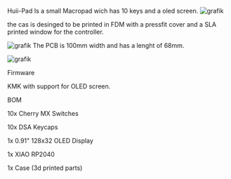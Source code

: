 Huii-Pad
Is a small Macropad wich has 10 keys and a oled screen.
![grafik](https://github.com/user-attachments/assets/db4c3bf0-86e1-4da8-9672-227c14230413)

the cas is desinged to be printed in FDM with a pressfit cover and a SLA printed window for the controller.

![grafik](https://github.com/user-attachments/assets/300e2016-51e7-4436-9415-e89a64040f84)
The PCB is 100mm width and has a lenght of 68mm.

![grafik](https://github.com/user-attachments/assets/c89ea751-4082-459e-bd32-47e1f77dd3e0)

Firmware

KMK with support for OLED screen.

BOM

10x Cherry MX Switches

10x DSA Keycaps

1x 0.91" 128x32 OLED Display

1x XIAO RP2040

1x Case (3d printed parts)  
  

